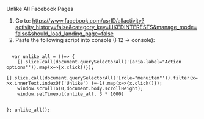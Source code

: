 Unlike All Facebook Pages

1. Go to: https://www.facebook.com/usrID/allactivity?activity_history=false&category_key=LIKEDINTERESTS&manage_mode=false&should_load_landing_page=false
2. Paste the following script into console (F12 -> console):
<code>
  var unlike_all = ()=> {
	[].slice.call(document.querySelectorAll('[aria-label="Action options"')).map(x=>{x.click()});
	[].slice.call(document.querySelectorAll('[role="menuitem"')).filter(x=>x.innerText.indexOf('Unlike') !=-1).map(x=>{x.click()});
	window.scrollTo(0,document.body.scrollHeight);
	window.setTimeout(unlike_all, 3 * 1000)
	
};
unlike_all();
</code>
